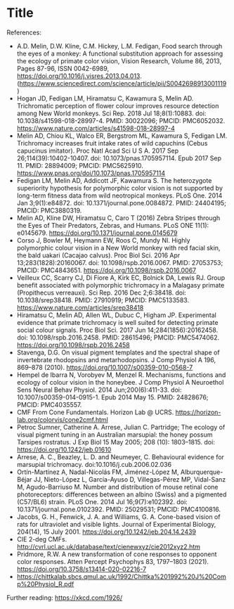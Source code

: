 # Title
References:
* A.D. Melin, D.W. Kline, C.M. Hickey, L.M. Fedigan, Food search through the eyes of a monkey: A functional substitution approach for assessing the ecology of primate color vision, Vision Research, Volume 86, 2013, Pages 87-96, ISSN 0042-6989, https://doi.org/10.1016/j.visres.2013.04.013. (https://www.sciencedirect.com/science/article/pii/S0042698913001119)
* Hogan JD, Fedigan LM, Hiramatsu C, Kawamura S, Melin AD. Trichromatic perception of flower colour improves resource detection among New World monkeys. Sci Rep. 2018 Jul 18;8(1):10883. doi: 10.1038/s41598-018-28997-4. PMID: 30022096; PMCID: PMC6052032. https://www.nature.com/articles/s41598-018-28997-4
* Melin AD, Chiou KL, Walco ER, Bergstrom ML, Kawamura S, Fedigan LM. Trichromacy increases fruit intake rates of wild capuchins (Cebus capucinus imitator). Proc Natl Acad Sci U S A. 2017 Sep 26;114(39):10402-10407. doi: 10.1073/pnas.1705957114. Epub 2017 Sep 11. PMID: 28894009; PMCID: PMC5625910. https://www.pnas.org/doi/10.1073/pnas.1705957114
* Fedigan LM, Melin AD, Addicott JF, Kawamura S. The heterozygote superiority hypothesis for polymorphic color vision is not supported by long-term fitness data from wild neotropical monkeys. PLoS One. 2014 Jan 3;9(1):e84872. doi: 10.1371/journal.pone.0084872. PMID: 24404195; PMCID: PMC3880319.
* Melin AD, Kline DW, Hiramatsu C, Caro T (2016) Zebra Stripes through the Eyes of Their Predators, Zebras, and Humans. PLoS ONE 11(1): e0145679. https://doi.org/10.1371/journal.pone.0145679
* Corso J, Bowler M, Heymann EW, Roos C, Mundy NI. Highly polymorphic colour vision in a New World monkey with red facial skin, the bald uakari (Cacajao calvus). Proc Biol Sci. 2016 Apr 13;283(1828):20160067. doi: 10.1098/rspb.2016.0067. PMID: 27053753; PMCID: PMC4843651. https://doi.org/10.1098/rspb.2016.0067
* Veilleux CC, Scarry CJ, Di Fiore A, Kirk EC, Bolnick DA, Lewis RJ. Group benefit associated with polymorphic trichromacy in a Malagasy primate (Propithecus verreauxi). Sci Rep. 2016 Dec 2;6:38418. doi: 10.1038/srep38418. PMID: 27910919; PMCID: PMC5133583. https://www.nature.com/articles/srep38418
* Hiramatsu C, Melin AD, Allen WL, Dubuc C, Higham JP. Experimental evidence that primate trichromacy is well suited for detecting primate social colour signals. Proc Biol Sci. 2017 Jun 14;284(1856):20162458. doi: 10.1098/rspb.2016.2458. PMID: 28615496; PMCID: PMC5474062. https://doi.org/10.1098/rspb.2016.2458
* Stavenga, D.G. On visual pigment templates and the spectral shape of invertebrate rhodopsins and metarhodopsins. J Comp Physiol A 196, 869–878 (2010). https://doi.org/10.1007/s00359-010-0568-7
* Hempel de Ibarra N, Vorobyev M, Menzel R. Mechanisms, functions and ecology of colour vision in the honeybee. J Comp Physiol A Neuroethol Sens Neural Behav Physiol. 2014 Jun;200(6):411-33. doi: 10.1007/s00359-014-0915-1. Epub 2014 May 15. PMID: 24828676; PMCID: PMC4035557.
* CMF From Cone Fundamentals. Horizon Lab @ UCRS. https://horizon-lab.org/colorvis/cone2cmf.html
* Petroc Sumner, Catherine A. Arrese, Julian C. Partridge; The ecology of visual pigment tuning in an Australian marsupial: the honey possum Tarsipes rostratus. J Exp Biol 15 May 2005; 208 (10): 1803–1815. doi: https://doi.org/10.1242/jeb.01610
* Arrese, A. C., Beazley, L. D. and Neumeyer, C. Behavioural evidence for marsupial trichromacy. doi:10.1016/j.cub.2006.02.036
* Ortín-Martínez A, Nadal-Nicolás FM, Jiménez-López M, Alburquerque-Béjar JJ, Nieto-López L, García-Ayuso D, Villegas-Pérez MP, Vidal-Sanz M, Agudo-Barriuso M. Number and distribution of mouse retinal cone photoreceptors: differences between an albino (Swiss) and a pigmented (C57/BL6) strain. PLoS One. 2014 Jul 16;9(7):e102392. doi: 10.1371/journal.pone.0102392. PMID: 25029531; PMCID: PMC4100816.
* Jacobs, G. H., Fenwick, J. A. and Williams, G. A. Cone-based vision of rats for ultraviolet and visible lights. Journal of Experimental Biology, 204(14), 15 July 2001. https://doi.org/10.1242/jeb.204.14.2439
* CIE 2-deg CMFs. http://cvrl.ucl.ac.uk/database/text/cienewxyz/cie2012xyz2.htm
* Pridmore, R.W. A new transformation of cone responses to opponent color responses. Atten Percept Psychophys 83, 1797–1803 (2021). https://doi.org/10.3758/s13414-020-02216-7
* https://chittkalab.sbcs.qmul.ac.uk/1992/Chittka%201992%20J%20Comp%20Physiol_R.pdf

Further reading: https://xkcd.com/1926/
